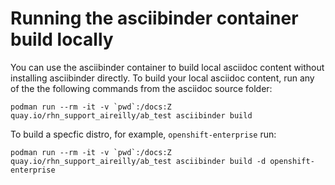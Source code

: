 # Running the asciibinder container build locally

You can use the asciibinder container to build local asciidoc content without
installing asciibinder directly. To build your local asciidoc content, run any of the the
following commands from the asciidoc source folder:

```
podman run --rm -it -v `pwd`:/docs:Z quay.io/rhn_support_aireilly/ab_test asciibinder build
```

To build a specfic distro, for example, `openshift-enterprise` run:

```
podman run --rm -it -v `pwd`:/docs:Z quay.io/rhn_support_aireilly/ab_test asciibinder build -d openshift-enterprise
```

